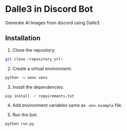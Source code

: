 # Dalle3 in Discord Bot

Generate AI Images from discord using Dalle3.

## Installation

1. Clone the repository:
```sh
git clone <repository_url>
```

2. Create a virtual environment:
```sh
python -m venv venv
```

3. Install the dependencies:
```sh
pip install -r requirements.txt
```

4. Add environment variables same as `.env.example` file.

5. Run the bot:
```sh
python run.py
```